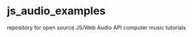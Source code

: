 js_audio_examples
=================

repository for open source JS/Web Audio API computer music tutorials
